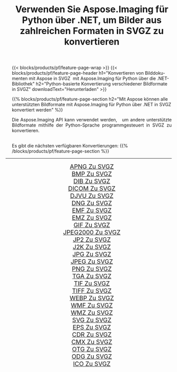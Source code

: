﻿---
title: Verwenden Sie Aspose.Imaging für Python über .NET, um Bilder aus zahlreichen Formaten in SVGZ zu konvertieren 
weight: 3920
url: /de/python-net/conversion/to/svgz 
lang: de
langdirlevel: 2
locales: zh-hans,ja,it,ru,de,es,fr,nl,id,lt,pl,pt,vi,tr,ko,zh-hant,ar,hi,th,sv,cs,uk,he
description: Sie können Aspose.Imaging für Python über die .NET-Bibliothek verwenden, um eine Vielzahl von Formaten in SVGZ zu konvertieren.
---

{{< blocks/products/pf/feature-page-wrap >}}
{{< blocks/products/pf/feature-page-header h1="Konvertieren von Bilddokumenten mit Aspose in SVGZ  mit Aspose.Imaging für Python über die .NET-Bibliothek" h2="Python-basierte Konvertierung verschiedener Bildformate in SVGZ" downloadText="Herunterladen" >}}


{{% blocks/products/pf/feature-page-section  h2="Mit Aspose können alle unterstützten Bildformate mit Aspose.Imaging für Python über .NET in SVGZ konvertiert werden" %}}
<p align=justify>Die Aspose.Imaging API kann verwendet werden,   um andere unterstützte Bildformate mithilfe der Python-Sprache programmgesteuert in SVGZ zu konvertieren.</p>
<br/>
Es gibt die nächsten verfügbaren Konvertierungen:
{{% /blocks/products/pf/feature-page-section %}}
<div class="container-fluid productfamilypage bg-gray">
    <div class="convertypes bg-gray agp-content section">
        <div class="container">
		<hr style="margin-left:-20px;"/>
		<div class="row other-converters" style="gap: 10px;font-size: 19px;text-align:center;">
		    <div class='col-md-2 other-converter remove-lp remove-rp'><a href="/imaging/de/python-net/conversion/apng-to-svgz" style="padding:15px;">APNG Zu SVGZ</a></div>
<div class='col-md-2 other-converter remove-lp remove-rp'><a href="/imaging/de/python-net/conversion/bmp-to-svgz" style="padding:15px;">BMP Zu SVGZ</a></div>
<div class='col-md-2 other-converter remove-lp remove-rp'><a href="/imaging/de/python-net/conversion/dib-to-svgz" style="padding:15px;">DIB Zu SVGZ</a></div>
<div class='col-md-2 other-converter remove-lp remove-rp'><a href="/imaging/de/python-net/conversion/dicom-to-svgz" style="padding:15px;">DICOM Zu SVGZ</a></div>
<div class='col-md-2 other-converter remove-lp remove-rp'><a href="/imaging/de/python-net/conversion/djvu-to-svgz" style="padding:15px;">DJVU Zu SVGZ</a></div>
<div class='col-md-2 other-converter remove-lp remove-rp'><a href="/imaging/de/python-net/conversion/dng-to-svgz" style="padding:15px;">DNG Zu SVGZ</a></div>
<div class='col-md-2 other-converter remove-lp remove-rp'><a href="/imaging/de/python-net/conversion/emf-to-svgz" style="padding:15px;">EMF Zu SVGZ</a></div>
<div class='col-md-2 other-converter remove-lp remove-rp'><a href="/imaging/de/python-net/conversion/emz-to-svgz" style="padding:15px;">EMZ Zu SVGZ</a></div>
<div class='col-md-2 other-converter remove-lp remove-rp'><a href="/imaging/de/python-net/conversion/gif-to-svgz" style="padding:15px;">GIF Zu SVGZ</a></div>
<div class='col-md-2 other-converter remove-lp remove-rp'><a href="/imaging/de/python-net/conversion/jpeg2000-to-svgz" style="padding:15px;">JPEG2000 Zu SVGZ</a></div>
<div class='col-md-2 other-converter remove-lp remove-rp'><a href="/imaging/de/python-net/conversion/jp2-to-svgz" style="padding:15px;">JP2 Zu SVGZ</a></div>
<div class='col-md-2 other-converter remove-lp remove-rp'><a href="/imaging/de/python-net/conversion/j2k-to-svgz" style="padding:15px;">J2K Zu SVGZ</a></div>
<div class='col-md-2 other-converter remove-lp remove-rp'><a href="/imaging/de/python-net/conversion/jpg-to-svgz" style="padding:15px;">JPG Zu SVGZ</a></div>
<div class='col-md-2 other-converter remove-lp remove-rp'><a href="/imaging/de/python-net/conversion/jpeg-to-svgz" style="padding:15px;">JPEG Zu SVGZ</a></div>
<div class='col-md-2 other-converter remove-lp remove-rp'><a href="/imaging/de/python-net/conversion/png-to-svgz" style="padding:15px;">PNG Zu SVGZ</a></div>
<div class='col-md-2 other-converter remove-lp remove-rp'><a href="/imaging/de/python-net/conversion/tga-to-svgz" style="padding:15px;">TGA Zu SVGZ</a></div>
<div class='col-md-2 other-converter remove-lp remove-rp'><a href="/imaging/de/python-net/conversion/tif-to-svgz" style="padding:15px;">TIF Zu SVGZ</a></div>
<div class='col-md-2 other-converter remove-lp remove-rp'><a href="/imaging/de/python-net/conversion/tiff-to-svgz" style="padding:15px;">TIFF Zu SVGZ</a></div>
<div class='col-md-2 other-converter remove-lp remove-rp'><a href="/imaging/de/python-net/conversion/webp-to-svgz" style="padding:15px;">WEBP Zu SVGZ</a></div>
<div class='col-md-2 other-converter remove-lp remove-rp'><a href="/imaging/de/python-net/conversion/wmf-to-svgz" style="padding:15px;">WMF Zu SVGZ</a></div>
<div class='col-md-2 other-converter remove-lp remove-rp'><a href="/imaging/de/python-net/conversion/wmz-to-svgz" style="padding:15px;">WMZ Zu SVGZ</a></div>
<div class='col-md-2 other-converter remove-lp remove-rp'><a href="/imaging/de/python-net/conversion/svg-to-svgz" style="padding:15px;">SVG Zu SVGZ</a></div>
<div class='col-md-2 other-converter remove-lp remove-rp'><a href="/imaging/de/python-net/conversion/eps-to-svgz" style="padding:15px;">EPS Zu SVGZ</a></div>
<div class='col-md-2 other-converter remove-lp remove-rp'><a href="/imaging/de/python-net/conversion/cdr-to-svgz" style="padding:15px;">CDR Zu SVGZ</a></div>
<div class='col-md-2 other-converter remove-lp remove-rp'><a href="/imaging/de/python-net/conversion/cmx-to-svgz" style="padding:15px;">CMX Zu SVGZ</a></div>
<div class='col-md-2 other-converter remove-lp remove-rp'><a href="/imaging/de/python-net/conversion/otg-to-svgz" style="padding:15px;">OTG Zu SVGZ</a></div>
<div class='col-md-2 other-converter remove-lp remove-rp'><a href="/imaging/de/python-net/conversion/odg-to-svgz" style="padding:15px;">ODG Zu SVGZ</a></div>
<div class='col-md-2 other-converter remove-lp remove-rp'><a href="/imaging/de/python-net/conversion/ico-to-svgz" style="padding:15px;">ICO Zu SVGZ</a></div>
                </div>
        </div>
    </div>
</div>
<br/>

